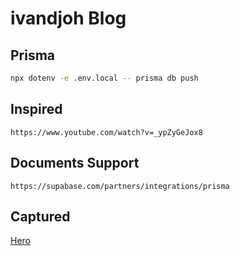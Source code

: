 # ivandjoh Blog

## Prisma

```bash
npx dotenv -e .env.local -- prisma db push
```

## Inspired

`https://www.youtube.com/watch?v=_ypZyGeJox8`

## Documents Support

`https://supabase.com/partners/integrations/prisma`

## Captured

[Hero]()
